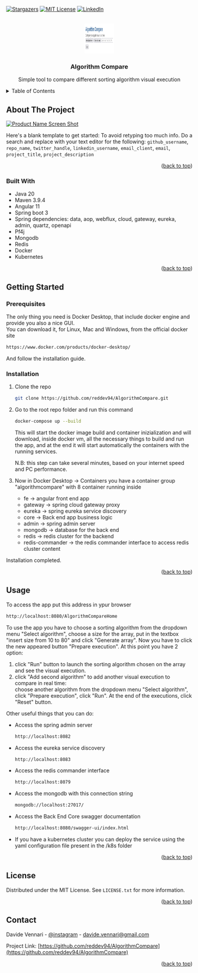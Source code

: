 <!-- Improved compatibility of back to top link: See: https://github.com/othneildrew/Best-README-Template/pull/73 -->
<a name="readme-top"></a>
<!--
*** Thanks for checking out the Best-README-Template. If you have a suggestion
*** that would make this better, please fork the repo and create a pull request
*** or simply open an issue with the tag "enhancement".
*** Don't forget to give the project a star!
*** Thanks again! Now go create something AMAZING! :D
-->


<!-- PROJECT SHIELDS -->
<!--
*** I'm using markdown "reference style" links for readability.
*** Reference links are enclosed in brackets [ ] instead of parentheses ( ).
*** See the bottom of this document for the declaration of the reference variables
*** for contributors-url, forks-url, etc. This is an optional, concise syntax you may use.
*** https://www.markdownguide.org/basic-syntax/#reference-style-links
-->
[![Stargazers][stars-shield]][stars-url]
[![MIT License][license-shield]][license-url]
[![LinkedIn][linkedin-shield]][linkedin-url]


<!-- PROJECT LOGO -->
<br />
<div align="center">
  <a href="https://github.com/reddev94/AlgorithmCompare">
    <img src="images/logo.png" alt="Logo" width="80" height="80">
  </a>

<h3 align="center">Algorithm Compare</h3>

  <p align="center">
    Simple tool to compare different sorting algorithm visual execution
  </p>
</div>


<!-- TABLE OF CONTENTS -->
<details>
  <summary>Table of Contents</summary>
  <ol>
    <li>
      <a href="#about-the-project">About The Project</a>
      <ul>
        <li><a href="#built-with">Built With</a></li>
      </ul>
    </li>
    <li>
      <a href="#getting-started">Getting Started</a>
      <ul>
        <li><a href="#prerequisites">Prerequisites</a></li>
        <li><a href="#installation">Installation</a></li>
      </ul>
    </li>
    <li><a href="#usage">Usage</a></li>
    <li><a href="#license">License</a></li>
    <li><a href="#contact">Contact</a></li>
  </ol>
</details>


<!-- ABOUT THE PROJECT -->
## About The Project

[![Product Name Screen Shot][product-screenshot]](https://example.com)

Here's a blank template to get started: To avoid retyping too much info. Do a search and replace with your text editor for the following: `github_username`, `repo_name`, `twitter_handle`, `linkedin_username`, `email_client`, `email`, `project_title`, `project_description`

<p align="right">(<a href="#readme-top">back to top</a>)</p>


### Built With

* Java 20
* Maven 3.9.4
* Angular 11
* Spring boot 3
* Spring dependencies: data, aop, webflux, cloud, gateway, eureka, admin, quartz, openapi
* Pf4j
* Mongodb
* Redis
* Docker
* Kubernetes

<p align="right">(<a href="#readme-top">back to top</a>)</p>


<!-- GETTING STARTED -->
## Getting Started

### Prerequisites

The only thing you need is Docker Desktop, that include docker engine and provide you also a nice GUI.
<br>
You can download it, for Linux, Mac and Windows, from the official docker site
  ```sh
  https://www.docker.com/products/docker-desktop/
  ```
And follow the installation guide.

### Installation

1. Clone the repo
   ```sh
   git clone https://github.com/reddev94/AlgorithmCompare.git
   ```
2. Go to the root repo folder and run this command
   ```sh
   docker-compose up --build
   ```
   This will start the docker image build and container inizialization and will download, inside docker vm, all the necessary things to build and run the app,
   and at the end it will start automatically the containers with the running services.

   N.B: this step can take several minutes, based on your internet speed and PC performance.
   
3. Now in Docker Desktop -> Containers you have a container group "algorithmcompare" with 8 container running inside
   - fe -> angular front end app
   - gateway -> spring cloud gateway proxy
   - eureka -> spring eureka service discovery
   - core -> Back end app business logic
   - admin -> spring admin server
   - mongodb -> database for the back end
   - redis -> redis cluster for the backend
   - redis-commander -> the redis commander interface to access redis cluster content
  
Installation completed.

<p align="right">(<a href="#readme-top">back to top</a>)</p>


<!-- USAGE EXAMPLES -->
## Usage

To access the app put this address in ypur browser
   ```sh
   http://localhost:8080/AlgorithmCompareHome
   ```
To use the app you have to choose a sorting algorithm from the dropdown menu "Select algorithm", choose a size for the array, put in the textbox "insert size from 10 to 80" and click "Generate array".
Now you have to click the new appeared button "Prepare execution".
At this point you have 2 option:
  1. click "Run" button to launch the sorting algorithm chosen on the array and see the visual execution.
  2. click "Add second algorithm" to add another visual execution to compare in real time:<br> choose another algorithm from the dropdown menu "Select algorithm", click "Prepare execution", click "Run".
At the end of the executions, click "Reset" button.

Other useful things that you can do:

- Access the spring admin server
   ```sh
   http://localhost:8082
   ```
- Access the eureka service discovery
   ```sh
   http://localhost:8083
   ```
- Access the redis commander interface
   ```sh
   http://localhost:8079
   ```
- Access the mongodb with this connection string
   ```sh
   mongodb://localhost:27017/
   ```
- Access the Back End Core swagger documentation
  ```sh
  http://localhost:8080/swagger-ui/index.html
  ```
- If you have a kubernetes cluster you can deploy the service using the yaml configuration file present in the /k8s folder

<p align="right">(<a href="#readme-top">back to top</a>)</p>


<!-- LICENSE -->
## License

Distributed under the MIT License. See `LICENSE.txt` for more information.

<p align="right">(<a href="#readme-top">back to top</a>)</p>


<!-- CONTACT -->
## Contact

Davide Vennari - [@instagram](https://www.instagram.com/reddev_94/) - davide.vennari@gmail.com

Project Link: [https://github.com/reddev94/AlgorithmCompare](https://github.com/reddev94/AlgorithmCompare)

<p align="right">(<a href="#readme-top">back to top</a>)</p>

<!-- MARKDOWN LINKS & IMAGES -->
<!-- https://www.markdownguide.org/basic-syntax/#reference-style-links -->
[stars-shield]: https://img.shields.io/github/stars/reddev94/AlgorithmCompare.svg?style=for-the-badge
[stars-url]: https://github.com/reddev94/AlgorithmCompare/stargazers
[license-shield]: https://img.shields.io/github/license/reddev94/AlgorithmCompare.svg?style=for-the-badge
[license-url]: https://github.com/reddev94/AlgorithmCompare/LICENSE.txt
[linkedin-shield]: https://img.shields.io/badge/-LinkedIn-black.svg?style=for-the-badge&logo=linkedin&colorB=555
[linkedin-url]: www.linkedin.com/in/davide-vennari-805301121
[product-screenshot]: images/screenshot.png
